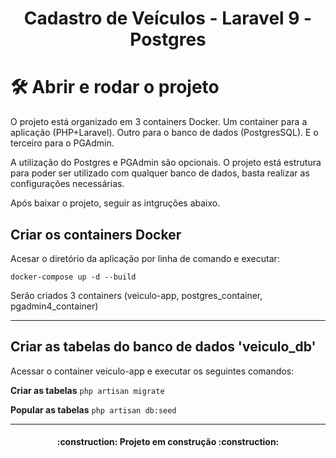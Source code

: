 <h1 align="center"> Cadastro de Veículos - Laravel 9 - Postgres</h1>

# 🛠️ Abrir e rodar o projeto
  O projeto está organizado em 3 containers Docker. Um container para a aplicação (PHP+Laravel). Outro para o banco de dados (PostgresSQL). E o terceiro para o PGAdmin.
  
  A utilização do Postgres e PGAdmin são opcionais. O projeto está estrutura para poder ser utilizado com qualquer banco de dados, basta realizar as configurações necessárias.

  Após baixar o projeto, seguir as intgruções abaixo.

## Criar os containers Docker
Acesar o diretório da aplicação por linha de comando e executar:

`docker-compose up -d --build`

Serão criados 3 containers (veiculo-app, postgres_container, pgadmin4_container)

-----------------------------------------------------------------------------------------------------------------------------------------------------------
## Criar as tabelas do banco de dados 'veiculo_db'
Acessar o container veiculo-app e executar os seguintes comandos:

**Criar as tabelas** `php artisan migrate`

**Popular as tabelas** `php artisan db:seed`

-----------------------------------------------------------------------------------------------------------------------------------------------------------

<h4 align="center"> 
    :construction:  Projeto em construção  :construction:
</h4>